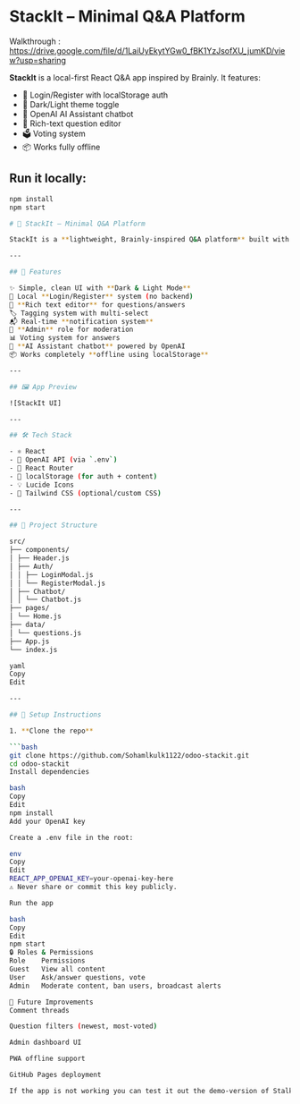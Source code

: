 # StackIt – Minimal Q&A Platform
Walkthrough : https://drive.google.com/file/d/1LaiUyEkytYGw0_fBK1YzJsofXU_jumKD/view?usp=sharing

**StackIt** is a local-first React Q&A app inspired by Brainly. It features:

- 🔐 Login/Register with localStorage auth
- 🌙 Dark/Light theme toggle
- 🤖 OpenAI AI Assistant chatbot
- 📝 Rich-text question editor
- 🗳️ Voting system
- 📦 Works fully offline

## Run it locally:

```bash
npm install
npm start

# 🧠 StackIt – Minimal Q&A Platform

StackIt is a **lightweight, Brainly-inspired Q&A platform** built with React, designed for collaborative learning and offline-first use. It allows users to ask questions, post answers, vote, and interact through a rich, intuitive interface – complete with a built-in AI chatbot powered by OpenAI.

---

## 🚀 Features

✨ Simple, clean UI with **Dark & Light Mode**  
🔐 Local **Login/Register** system (no backend)  
📝 **Rich text editor** for questions/answers  
🏷️ Tagging system with multi-select  
📬 Real-time **notification system**  
📢 **Admin** role for moderation  
📊 Voting system for answers  
🤖 **AI Assistant chatbot** powered by OpenAI  
📦 Works completely **offline using localStorage**

---

## 🖼️ App Preview

![StackIt UI]

---

## 🛠️ Tech Stack

- ⚛️ React
- 🧠 OpenAI API (via `.env`)
- 🧭 React Router
- 💾 localStorage (for auth + content)
- 💡 Lucide Icons
- 🧱 Tailwind CSS (optional/custom CSS)

---

## 📂 Project Structure

src/
├── components/
│ ├── Header.js
│ ├── Auth/
│ │ ├── LoginModal.js
│ │ └── RegisterModal.js
│ ├── Chatbot/
│ │ └── Chatbot.js
├── pages/
│ └── Home.js
├── data/
│ └── questions.js
├── App.js
└── index.js

yaml
Copy
Edit

---

## 🔧 Setup Instructions

1. **Clone the repo**

```bash
git clone https://github.com/Sohamlkulk1122/odoo-stackit.git
cd odoo-stackit
Install dependencies

bash
Copy
Edit
npm install
Add your OpenAI key

Create a .env file in the root:

env
Copy
Edit
REACT_APP_OPENAI_KEY=your-openai-key-here
⚠️ Never share or commit this key publicly.

Run the app

bash
Copy
Edit
npm start
🔒 Roles & Permissions
Role	Permissions
Guest	View all content
User	Ask/answer questions, vote
Admin	Moderate content, ban users, broadcast alerts

📣 Future Improvements
Comment threads

Question filters (newest, most-voted)

Admin dashboard UI

PWA offline support

GitHub Pages deployment

If the app is not working you can test it out the demo-version of Stalk-it using Stalk-it.html



